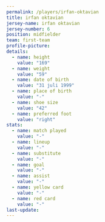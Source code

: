 ```yaml
---
permalink: /players/irfan-oktavian
title: irfan oktavian
jersey-name: irfan oktavian
jersey-number: 6
position: midfielder
team: first-team
profile-picture:
details:
  - name: height
    value: "169"
  - name: weight
    value: "59"
  - name: date of birth
    value: "31 juli 1999"
  - name: place of birth
    value: "-"
  - name: shoe size
    value: "42"
  - name: preferred foot
    value: "right"
stats:
  - name: match played
    value: "-"
  - name: lineup
    value: "-"
  - name: substitute
    value: "-"
  - name: goal
    value: "-"
  - name: assist
    value: "-"
  - name: yellow card
    value: "-"
  - name: red card
    value: "-"
last-update:
---
```

